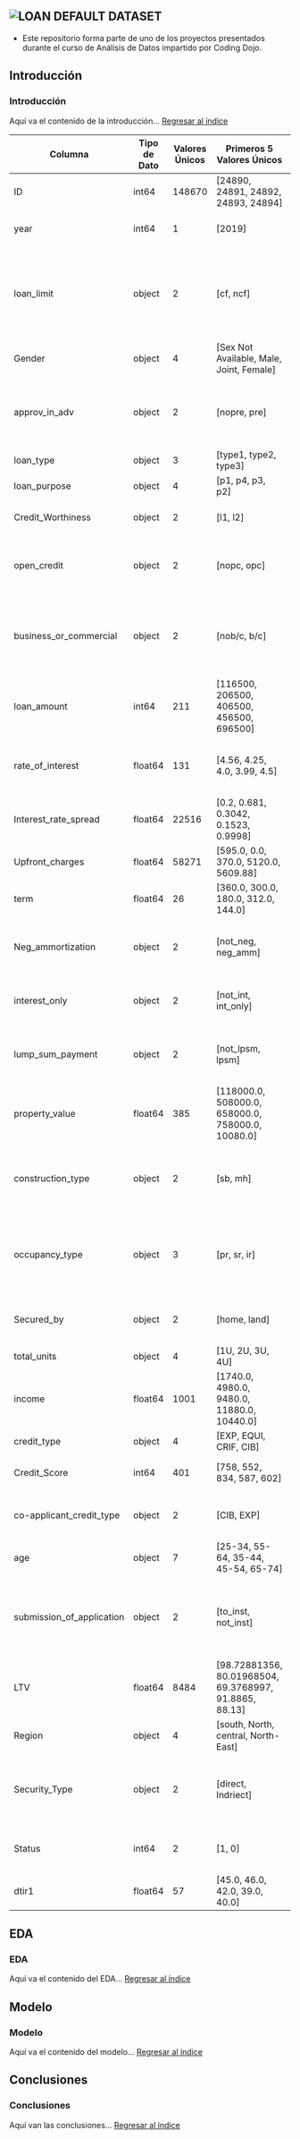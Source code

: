![LOAN DEFAULT DATASET](https://via.placeholder.com/800x100/4a90e2/ffffff?text=LOAN+DEFAULT+DATASET)
---
* Este repositorio forma parte de uno de los proyectos presentados durante el curso de Análisis de Datos impartido por Coding Dojo.
## Introducción
<a id="introducción"></a>
### Introducción
Aquí va el contenido de la introducción...
[Regresar al índice](#índice)



| Columna                        | Tipo de Dato | Valores Únicos | Primeros 5 Valores Únicos                   | Descripción                                                                 |
|--------------------------------|--------------|----------------|---------------------------------------------|-----------------------------------------------------------------------------|
| ID                             | int64        | 148670         | [24890, 24891, 24892, 24893, 24894]         | Identificador único de cada préstamo.                                       |
| year                           | int64        | 1              | [2019]                                      | Año en que se registraron los datos.                                        |
| loan_limit                     | object       | 2              | [cf, ncf]                                   | Límite del préstamo (cf = conforme/con límite, ncf = no conforme/sin límite).                    |
| Gender                         | object       | 4              | [Sex Not Available, Male, Joint, Female]    | Género del prestatario.                                                     |
| approv_in_adv                  | object       | 2              | [nopre, pre]                                | Aprobación previa del préstamo (nopre = no previa, pre = previa).           |
| loan_type                      | object       | 3              | [type1, type2, type3]                       | Tipo de préstamo.                                                           |
| loan_purpose                   | object       | 4              | [p1, p4, p3, p2]                            | Propósito del préstamo.                                                     |
| Credit_Worthiness              | object       | 2              | [l1, l2]                                    | Valoración crediticia del prestatario.                                      |
| open_credit                    | object       | 2              | [nopc, opc]                                 | Disponibilidad de crédito abierto (nopc = no, opc = sí).                    |
| business_or_commercial         | object       | 2              | [nob/c, b/c]                                | Indica si el préstamo es para negocios o comercial (nob/c = no, b/c = sí).  |
| loan_amount                    | int64        | 211            | [116500, 206500, 406500, 456500, 696500]    | Monto total del préstamo otorgado.                                          |
| rate_of_interest               | float64      | 131            | [4.56, 4.25, 4.0, 3.99, 4.5]                | Tasa de interés aplicada al préstamo (%).                                   |
| Interest_rate_spread           | float64      | 22516          | [0.2, 0.681, 0.3042, 0.1523, 0.9998]        | Diferencial de la tasa de interés.                                          |
| Upfront_charges                | float64      | 58271          | [595.0, 0.0, 370.0, 5120.0, 5609.88]        | Cargos iniciales.                                                           |
| term                           | float64      | 26             | [360.0, 300.0, 180.0, 312.0, 144.0]         | Duración del préstamo en meses.                                             |
| Neg_ammortization              | object       | 2              | [not_neg, neg_amm]                          | Amortización negativa (not_neg = no, neg_amm = sí).                         |
| interest_only                  | object       | 2              | [not_int, int_only]                         | Indica si es solo intereses (not_int = no, int_only = sí).                  |
| lump_sum_payment               | object       | 2              | [not_lpsm, lpsm]                            | Indica si es un pago único (not_lpsm = no, lpsm = sí).                      |
| property_value                 | float64      | 385            | [118000.0, 508000.0, 658000.0, 758000.0, 10080.0] | Valor de la propiedad.                                                 |
| construction_type              | object       | 2              | [sb, mh]                                    | Tipo de construcción (sb = sitio construido, mh = casa móvil).              |
| occupancy_type                 | object       | 3              | [pr, sr, ir]                                | Tipo de ocupación (pr = propietario, sr = arrendatario, ir = inversionista).|
| Secured_by                     | object       | 2              | [home, land]                                | Garantizado por (home = hogar, land = tierra).                              |
| total_units                    | object       | 4              | [1U, 2U, 3U, 4U]                            | Número total de unidades.                                                   |
| income                         | float64      | 1001           | [1740.0, 4980.0, 9480.0, 11880.0, 10440.0]  | Ingresos del prestatario.                                                   |
| credit_type                    | object       | 4              | [EXP, EQUI, CRIF, CIB]                      | Tipo de crédito.                                                            |
| Credit_Score                   | int64        | 401            | [758, 552, 834, 587, 602]                   | Puntuación crediticia del prestatario.                                      |
| co-applicant_credit_type       | object       | 2              | [CIB, EXP]                                  | Tipo de crédito del co-solicitante.                                         |
| age                            | object       | 7              | [25-34, 55-64, 35-44, 45-54, 65-74]         | Rango de edad del prestatario.                                              |
| submission_of_application      | object       | 2              | [to_inst, not_inst]                         | Presentación de la solicitud (to_inst = a la institución, not_inst = no a la institución). |
| LTV                            | float64      | 8484           | [98.72881356, 80.01968504, 69.3768997, 91.8865, 88.13] | Relación préstamo-valor.                                             |
| Region                         | object       | 4              | [south, North, central, North-East]         | Región geográfica.                                                          |
| Security_Type                  | object       | 2              | [direct, Indriect]                          | Tipo de seguridad (direct = directo, Indriect = indirecto).                 |
| Status                         | int64        | 2              | [1, 0]                                      | Estado del préstamo (1 = activo, 0 = inactivo).                             |
| dtir1                          | float64      | 57             | [45.0, 46.0, 42.0, 39.0, 40.0]              | Relación deuda-ingreso.                                                     |




## EDA
<a id="eda"></a>
### EDA
Aquí va el contenido del EDA...
[Regresar al índice](#índice)

## Modelo
<a id="modelo"></a>
### Modelo
Aquí va el contenido del modelo...
[Regresar al índice](#índice)

## Conclusiones
<a id="conclusiones"></a>
### Conclusiones
Aquí van las conclusiones...
[Regresar al índice](#índice)


